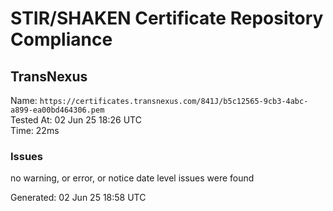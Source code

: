 # STIR/SHAKEN Certificate Repository Compliance

## TransNexus

Name: `https://certificates.transnexus.com/841J/b5c12565-9cb3-4abc-a899-ea00bd464306.pem`\
Tested At: 02 Jun 25 18:26 UTC\
Time: 22ms

### Issues

no warning, or error, or notice date level issues were found

Generated: 02 Jun 25 18:58 UTC